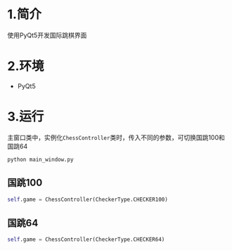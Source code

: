 # 1.简介

使用PyQt5开发国际跳棋界面

# 2.环境

- PyQt5

# 3.运行

主窗口类中，实例化`ChessController`类时，传入不同的参数，可切换国跳100和国跳64

```shell
python main_window.py
```

## 国跳100

```python
self.game = ChessController(CheckerType.CHECKER100)
```

## 国跳64

```python
self.game = ChessController(CheckerType.CHECKER64)
```
